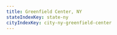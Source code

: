 ```yaml
---
title: Greenfield Center, NY
stateIndexKey: state-ny
cityIndexKey: city-ny-greenfield-center
---
```

